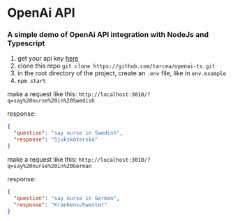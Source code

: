 # OpenAi API

### A simple demo of OpenAi API integration with NodeJs and Typescript

1. get your api key [here](https://platform.openai.com/account/api-keys)
2. clone this repo `git clone https://github.com/tarcea/openai-ts.git`
3. in the root directory of the project, create an `.env` file, like in `env.example`
4. `npm start`

make a request like this: `http://localhost:3010/?q=say%20nurse%20in%20Swedish`

response:

```json
{
  "question": "say nurse in Swedish",
  "response": "Sjuksköterska"
}
```

make a request like this: `http://localhost:3010/?q=say%20nurse%20in%20German`

response:

```json
{
  "question": "say nurse in German",
  "response": "Krankenschwester"
}
```
